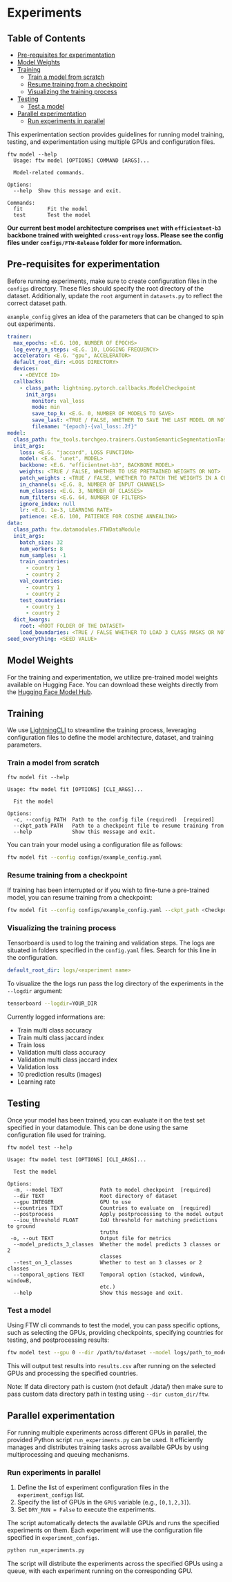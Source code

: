 # Experiments <!-- omit in toc -->

## Table of Contents <!-- omit in toc -->

- [Pre-requisites for experimentation](#pre-requisites-for-experimentation)
- [Model Weights](#model-weights)
- [Training](#training)
  - [Train a model from scratch](#train-a-model-from-scratch)
  - [Resume training from a checkpoint](#resume-training-from-a-checkpoint)
  - [Visualizing the training process](#visualizing-the-training-process)
- [Testing](#testing)
  - [Test a model](#test-a-model)
- [Parallel experimentation](#parallel-experimentation)
  - [Run experiments in parallel](#run-experiments-in-parallel)

This experimentation section provides guidelines for running model training, testing, and experimentation using multiple GPUs and configuration files.

```text
ftw model --help
  Usage: ftw model [OPTIONS] COMMAND [ARGS]...

  Model-related commands.

Options:
  --help  Show this message and exit.

Commands:
  fit        Fit the model
  test       Test the model
```

**Our current best model architecture comprises `unet` with `efficientnet-b3` backbone trained with weighted `cross-entropy` loss. Please see the config files under `configs/FTW-Release` folder for more information.**

## Pre-requisites for experimentation

Before running experiments, make sure to create configuration files in the `configs` directory. These files should specify the root directory of the dataset. Additionally, update the `root` argument in `datasets.py` to reflect the correct dataset path.

`example_config` gives an idea of the parameters that can be changed to spin out experiments.

```yaml
trainer:
  max_epochs: <E.G. 100, NUMBER OF EPOCHS>
  log_every_n_steps: <E.G. 10, LOGGING FREQUENCY>
  accelerator: <E.G. "gpu", ACCELERATOR>
  default_root_dir: <LOGS DIRECTORY>
  devices:
    - <DEVICE ID>
  callbacks:
    - class_path: lightning.pytorch.callbacks.ModelCheckpoint
      init_args:
        monitor: val_loss
        mode: min
        save_top_k: <E.G. 0, NUMBER OF MODELS TO SAVE>
        save_last: <TRUE / FALSE, WHETHER TO SAVE THE LAST MODEL OR NOT>
        filename: "{epoch}-{val_loss:.2f}"
model:
  class_path: ftw_tools.torchgeo.trainers.CustomSemanticSegmentationTask
  init_args:
    loss: <E.G. "jaccard", LOSS FUNCTION>
    model: <E.G. "unet", MODEL>
    backbone: <E.G. "efficientnet-b3", BACKBONE MODEL>
    weights: <TRUE / FALSE, WHETHER TO USE PRETRAINED WEIGHTS OR NOT>
    patch_weights : <TRUE / FALSE, WHETHER TO PATCH THE WEIGHTS IN A CUSTOM FORMAT OR NOT>
    in_channels: <E.G. 8, NUMBER OF INPUT CHANNELS>
    num_classes: <E.G. 3, NUMBER OF CLASSES>
    num_filters: <E.G. 64, NUMBER OF FILTERS>
    ignore_index: null
    lr: <E.G. 1e-3, LEARNING RATE>
    patience: <E.G. 100, PATIENCE FOR COSINE ANNEALING>
data:
  class_path: ftw.datamodules.FTWDataModule
  init_args:
    batch_size: 32
    num_workers: 8
    num_samples: -1
    train_countries:
      - country 1
      - country 2
    val_countries:
      - country 1
      - country 2
    test_countries:
      - country 1
      - country 2
  dict_kwargs:
    root: <ROOT FOLDER OF THE DATASET>
    load_boundaries: <TRUE / FALSE WHETHER TO LOAD 3 CLASS MASKS OR NOT>
seed_everything: <SEED VALUE>
```

## Model Weights

For the training and experimentation, we utilize pre-trained model weights available on Hugging Face. You can download these weights directly from the [Hugging Face Model Hub](https://huggingface.co/torchgeo/fields-of-the-world).

## Training

We use [LightningCLI](https://lightning.ai/docs/pytorch/stable/api/lightning.pytorch.cli.LightningCLI.html) to streamline the training process, leveraging configuration files to define the model architecture, dataset, and training parameters.

### Train a model from scratch

```text
ftw model fit --help

Usage: ftw model fit [OPTIONS] [CLI_ARGS]...

  Fit the model

Options:
  -c, --config PATH  Path to the config file (required)  [required]
  --ckpt_path PATH   Path to a checkpoint file to resume training from
  --help             Show this message and exit.
```

You can train your model using a configuration file as follows:

```bash
ftw model fit --config configs/example_config.yaml
```

### Resume training from a checkpoint

If training has been interrupted or if you wish to fine-tune a pre-trained model, you can resume training from a checkpoint:

```bash
ftw model fit --config configs/example_config.yaml --ckpt_path <Checkpoint File Path>
```

### Visualizing the training process

Tensorboard is used to log the training and validation steps. The logs are situated in folders specified in the `config.yaml` files. Search for this line in the configuration.

```yaml
default_root_dir: logs/<experiment name>
```

To visualize the the logs run pass the log directory of the experiments in the `--logdir` argument:

```bash
tensorboard --logdir=YOUR_DIR
```

Currently logged informations are:

- Train multi class accuracy
- Train multi class jaccard index
- Train loss
- Validation multi class accuracy
- Validation multi class jaccard index
- Validation loss
- 10 prediction results (images)
- Learning rate

## Testing

Once your model has been trained, you can evaluate it on the test set specified in your datamodule. This can be done using the same configuration file used for training.

```text
ftw model test --help

Usage: ftw model test [OPTIONS] [CLI_ARGS]...

  Test the model

Options:
  -m, --model TEXT            Path to model checkpoint  [required]
  --dir TEXT                  Root directory of dataset
  --gpu INTEGER               GPU to use
  --countries TEXT            Countries to evaluate on  [required]
  --postprocess               Apply postprocessing to the model output
  --iou_threshold FLOAT       IoU threshold for matching predictions to ground
                              truths
 -o, --out TEXT               Output file for metrics
  --model_predicts_3_classes  Whether the model predicts 3 classes or 2
                              classes
  --test_on_3_classes         Whether to test on 3 classes or 2 classes
  --temporal_options TEXT     Temporal option (stacked, windowA, windowB,
                              etc.)
  --help                      Show this message and exit.
```

### Test a model

Using FTW cli commands to test the model, you can pass specific options, such as selecting the GPUs, providing checkpoints, specifying countries for testing, and postprocessing results:

```bash
ftw model test --gpu 0 --dir /path/to/dataset --model logs/path_to_model/checkpoints/last.ckpt --countries country_to_test_on --out results.csv
```

This will output test results into `results.csv` after running on the selected GPUs and processing the specified countries.

Note: If data directory path is custom (not default ./data/) then make sure to pass custom data directory path in testing using ```--dir custom_dir/ftw```.

## Parallel experimentation

For running multiple experiments across different GPUs in parallel, the provided Python script `run_experiments.py` can be used. It efficiently manages and distributes training tasks across available GPUs by using multiprocessing and queuing mechanisms.

### Run experiments in parallel

1. Define the list of experiment configuration files in the `experiment_configs` list.
2. Specify the list of GPUs in the `GPUS` variable (e.g., `[0,1,2,3]`).
3. Set `DRY_RUN = False` to execute the experiments.

The script automatically detects the available GPUs and runs the specified experiments on them. Each experiment will use the configuration file specified in `experiment_configs`.

```bash
python run_experiments.py
```

The script will distribute the experiments across the specified GPUs using a queue, with each experiment running on the corresponding GPU.
